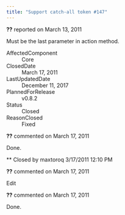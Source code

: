 ```yaml
---
title: "Support catch-all token #147"
---
```

<div class="issue-report"><div class="issue-header"><b>??</b> reported on <time datetime="2011-03-13T22:21:21.743-07:00" title="2011-03-13T22:21:21.743-07:00">March 13, 2011</time></div><div class="issue-message" markdown="1">

Must be the last parameter in action method.

</div><div class="issue-footer"><dl><dt>AffectedComponent</dt><dd>Core</dd><dt>ClosedDate</dt><dd><time datetime="2011-03-17T12:38:03.567-07:00" title="2011-03-17T12:38:03.567-07:00">March 17, 2011</time></dd><dt>LastUpdatedDate</dt><dd><time datetime="2017-12-11T02:15:56.247-08:00" title="2017-12-11T02:15:56.247-08:00">December 11, 2017</time></dd><dt>PlannedForRelease</dt><dd>v0.8.2</dd><dt>Status</dt><dd>Closed</dd><dt>ReasonClosed</dt><dd>Fixed</dd></dl></div></div><div id="comment-77654" class="issue-comment"><div class="issue-header"><b>??</b> commented on <time datetime="2011-03-17T12:12:12.397-07:00" title="2011-03-17T12:12:12.397-07:00">March 17, 2011</time></div><div class="issue-message" markdown="1">

Done.&#xD;


** Closed by maxtoroq 3/17/2011 12:10 PM

</div></div><div id="comment-77655" class="issue-comment"><div class="issue-header"><b>??</b> commented on <time datetime="2011-03-17T12:12:12.763-07:00" title="2011-03-17T12:12:12.763-07:00">March 17, 2011</time></div><div class="issue-message" markdown="1">

Edit

</div></div><div id="comment-77656" class="issue-comment"><div class="issue-header"><b>??</b> commented on <time datetime="2011-03-17T12:37:30.707-07:00" title="2011-03-17T12:37:30.707-07:00">March 17, 2011</time></div><div class="issue-message" markdown="1">

Done.

</div></div>